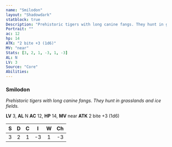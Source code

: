 ```yaml
---
name: "Smilodon"
layout: "Shadowdark"
statblock: true
Description: "Prehistoric tigers with long canine fangs. They hunt in grasslands and ice fields."
Portrait: ""
ac: 12
hp: 14
ATK: "2 bite +3 (1d6)"
MV: "near"
Stats: [3, 2, 1, -3, 1, -3]
AL: N
LV: 3
Source: "Core"
Abilities:
---
```


### Smilodon

_Prehistoric tigers with long canine fangs. They hunt in grasslands and ice fields._

**LV** 3, **AL** N
**AC** 12, **HP** 14, **MV** near
**ATK** 2 bite +3 (1d6)

|  S  |  D  |  C  |  I  |  W  |  Ch  |
|:---:|:---:|:---:|:---:|:---:|:----:|
| 3 | 2 | 1 | -3 | 1 | -3 |

